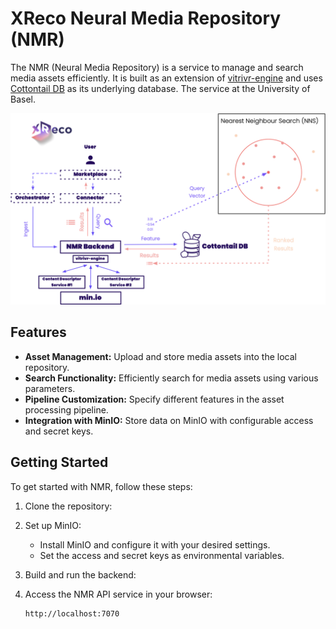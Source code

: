 # XReco Neural Media Repository (NMR)

The NMR (Neural Media Repository) is a service to manage and search media assets efficiently. It is built as an extension of [vitrivr-engine](https://github.com/vitrivr/vitrivr-engine) and uses [Cottontail DB](https://github.com/vitrivr/cottontaildb) as its underlying database. The service at the University of Basel.

![NMR Architecture](./Architecture.png)


## Features

- **Asset Management:** Upload and store media assets into the local repository.
- **Search Functionality:** Efficiently search for media assets using various parameters.
- **Pipeline Customization:** Specify different features in the asset processing pipeline.
- **Integration with MinIO:** Store data on MinIO with configurable access and secret keys.

## Getting Started

To get started with NMR, follow these steps:

1. Clone the repository:

2. Set up MinIO:
    - Install MinIO and configure it with your desired settings.
    - Set the access and secret keys as environmental variables.

4. Build and run the backend:

6. Access the NMR API service in your browser:

    ```http
    http://localhost:7070
    ```
